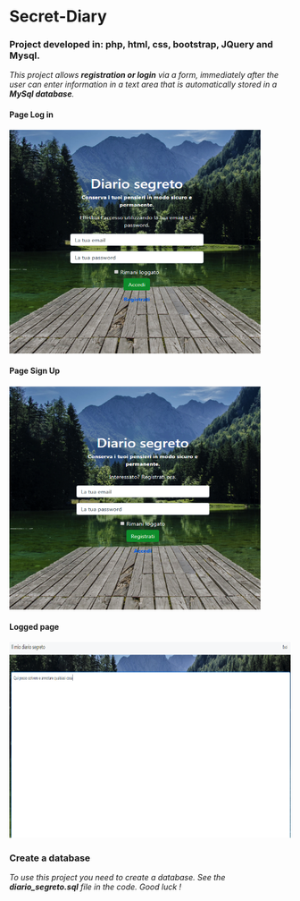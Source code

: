 # Secret-Diary

### Project developed in: php, html, css, bootstrap, JQuery and Mysql. 

*This project allows **registration or login** via a form, immediately after the user can enter information in a text area that is automatically stored in a **MySql database**.*

#### Page Log in
<img src="Screenshot/LogIn.png" width="450" height="400">

#### Page Sign Up
<img src="Screenshot/SignUp.png" width="450" height="400">

#### Logged page 
<img src="Screenshot/textArea.png" width="700" height="350">

### Create a database
*To use this project you need to create a database. See the **diario_segreto.sql** file in the code. Good luck !*
